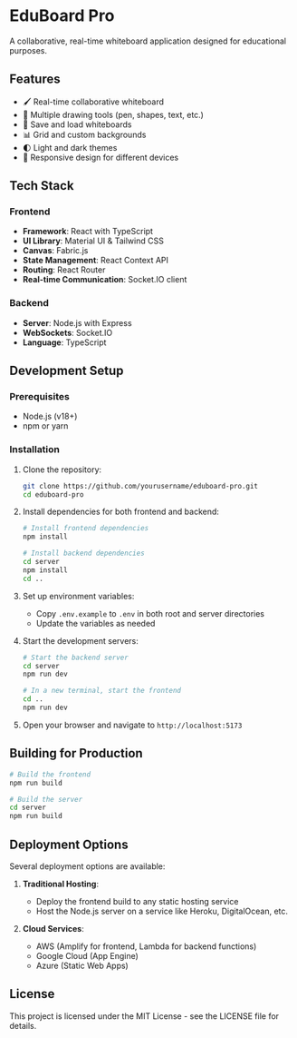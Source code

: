 # EduBoard Pro

A collaborative, real-time whiteboard application designed for educational purposes.

## Features

- 🖌️ Real-time collaborative whiteboard
- 🎨 Multiple drawing tools (pen, shapes, text, etc.)
- 📁 Save and load whiteboards
- 📊 Grid and custom backgrounds
- 🌓 Light and dark themes
- 📱 Responsive design for different devices

## Tech Stack

### Frontend
- **Framework**: React with TypeScript
- **UI Library**: Material UI & Tailwind CSS
- **Canvas**: Fabric.js
- **State Management**: React Context API
- **Routing**: React Router
- **Real-time Communication**: Socket.IO client

### Backend
- **Server**: Node.js with Express
- **WebSockets**: Socket.IO
- **Language**: TypeScript

## Development Setup

### Prerequisites

- Node.js (v18+)
- npm or yarn

### Installation

1. Clone the repository:
   ```bash
   git clone https://github.com/yourusername/eduboard-pro.git
   cd eduboard-pro
   ```

2. Install dependencies for both frontend and backend:
   ```bash
   # Install frontend dependencies
   npm install
   
   # Install backend dependencies
   cd server
   npm install
   cd ..
   ```

3. Set up environment variables:
   - Copy `.env.example` to `.env` in both root and server directories
   - Update the variables as needed

4. Start the development servers:
   ```bash
   # Start the backend server
   cd server
   npm run dev
   
   # In a new terminal, start the frontend
   cd ..
   npm run dev
   ```

5. Open your browser and navigate to `http://localhost:5173`

## Building for Production

```bash
# Build the frontend
npm run build

# Build the server
cd server
npm run build
```

## Deployment Options

Several deployment options are available:

1. **Traditional Hosting**:
   - Deploy the frontend build to any static hosting service
   - Host the Node.js server on a service like Heroku, DigitalOcean, etc.

2. **Cloud Services**:
   - AWS (Amplify for frontend, Lambda for backend functions)
   - Google Cloud (App Engine)
   - Azure (Static Web Apps)

## License

This project is licensed under the MIT License - see the LICENSE file for details.
